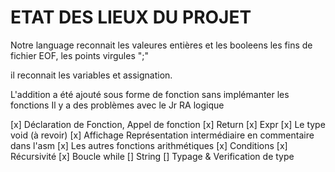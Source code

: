 # ETAT DES LIEUX DU PROJET

Notre language reconnait les valeures entières et les booleens
les fins de fichier EOF, les points virgules ";"

il reconnait les variables et assignation.

L'addition a été ajouté sous forme de fonction sans implémanter les fonctions
Il y a des problèmes avec le Jr RA logique

[x] Déclaration de Fonction, Appel de fonction
[x] Return
[x] Expr
[x] Le type void (à revoir)
[x] Affichage Représentation intermédiaire en commentaire dans l'asm
[x] Les autres fonctions arithmétiques
[x] Conditions
[x] Récursivité
[x] Boucle while
[] String
[] Typage & Verification de type